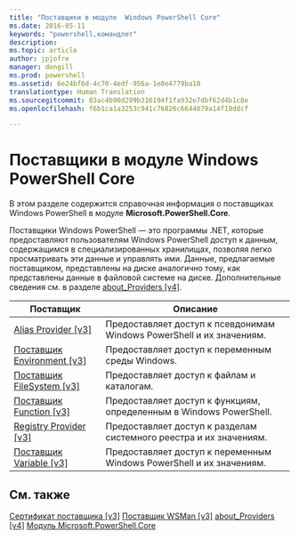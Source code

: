 ```yaml
---
title: "Поставщики в модуле  Windows PowerShell Core"
ms.date: 2016-05-11
keywords: "powershell,командлет"
description: 
ms.topic: article
author: jpjofre
manager: dongill
ms.prod: powershell
ms.assetid: 6e24bf6d-4c70-4edf-956a-1e8e4779ba10
translationtype: Human Translation
ms.sourcegitcommit: 03ac4b90d299b316194f1fa932e7dbf62d4b1c8e
ms.openlocfilehash: f6b1ca1a3253c941c76826c6644079a14f19ddcf

---
```


# Поставщики в модуле  Windows PowerShell Core
В этом разделе содержится справочная информация о поставщиках Windows PowerShell в модуле **Microsoft.PowerShell.Core**.

Поставщики Windows PowerShell — это программы .NET, которые предоставляют пользователям Windows PowerShell доступ к данным, содержащимся в специализированных хранилищах, позволяя легко просматривать эти данные и управлять ими. Данные, предлагаемые поставщиком, представлены на диске аналогично тому, как представлены данные в файловой системе на диске. Дополнительные сведения см. в разделе [about_Providers [v4]](https://technet.microsoft.com/en-us/library/2d9b3f32-be78-49ad-a547-21231c803242).

|Поставщик|Описание|
|------------|---------------|
|[Alias Provider [v3]](https://technet.microsoft.com/en-us/library/dce3f872-aeff-4eb2-8b38-876cd612fc29)|Предоставляет доступ к псевдонимам Windows PowerShell и их значениям.|
|[Поставщик Environment [v3]](https://technet.microsoft.com/en-us/library/94fcd05d-e702-4706-9b7d-ad7e5fd0ec09)|Предоставляет доступ к переменным среды Windows.|
|[Поставщик FileSystem [v3]](https://technet.microsoft.com/en-us/library/0e494537-dfdf-437a-8b27-c21e30aa1f9f)|Предоставляет доступ к файлам и каталогам.|
|[Поставщик Function [v3]](https://technet.microsoft.com/en-us/library/7dfc92f4-9a88-4399-978d-6d5d224b3e76)|Предоставляет доступ к функциям, определенным в Windows PowerShell.|
|[Registry Provider [v3]](https://technet.microsoft.com/en-us/library/d3c8013c-8caa-48d7-9feb-bfef0d95926e)|Предоставляет доступ к разделам системного реестра и их значениям.|
|[Поставщик Variable [v3]](https://technet.microsoft.com/en-us/library/78dbcbbd-7946-4b9b-b75b-146f247f821c)|Предоставляет доступ к переменным Windows PowerShell и их значениям.|

## См. также
[Сертификат поставщика [v3]](https://technet.microsoft.com/en-us/library/3f743541-d0c6-4670-809a-b16fb01f7c4d)
[Поставщик WSMan [v3]](https://technet.microsoft.com/en-us/library/4c3d8d36-4f7a-4211-996f-64110e4b2eb7)
[about_Providers [v4]](https://technet.microsoft.com/en-us/library/2d9b3f32-be78-49ad-a547-21231c803242)
[Модуль Microsoft.PowerShell.Core](Microsoft.PowerShell.Core-Module.md)




<!--HONumber=Aug16_HO3-->


